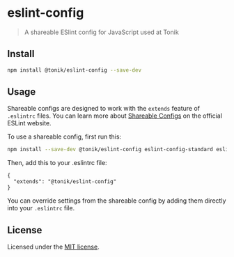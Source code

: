 # eslint-config

> A shareable ESlint config for JavaScript used at Tonik

## Install

```bash
npm install @tonik/eslint-config --save-dev
```

## Usage

Shareable configs are designed to work with the `extends` feature of `.eslintrc` files. You can learn more about [Shareable Configs](http://eslint.org/docs/developer-guide/shareable-configs) on the official ESLint website.

To use a shareable config, first run this:

```bash
npm install --save-dev @tonik/eslint-config eslint-config-standard eslint-plugin-standard eslint-plugin-promise eslint-plugin-import eslint-plugin-node
```

Then, add this to your .eslintrc file:

```
{
  "extends": "@tonik/eslint-config"
}
```

You can override settings from the shareable config by adding them directly into your
`.eslintrc` file.

## License

Licensed under the [MIT license](http://opensource.org/licenses/MIT).
